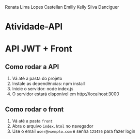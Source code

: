 Renata Lima Lopes Castellan
Emilly Kelly Silva Danciguer

# Atividade-API

# API JWT + Front

## Como rodar a API

1. Vá até a pasta do projeto
2. Instale as dependências:
   npm install
3. Inicie o servidor:
   node index.js
4. O servidor estará disponível em http://localhost:3000

## Como rodar o front

1. Vá até a pasta `front`
2. Abra o arquivo `index.html` no navegador
3. Use o email `user@exemplo.com` e senha `123456` para fazer login



